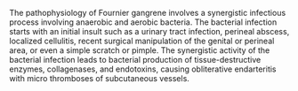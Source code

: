 The pathophysiology of Fournier gangrene involves a synergistic infectious process involving anaerobic and aerobic bacteria. The bacterial infection starts with an initial insult such as a urinary tract infection, perineal abscess, localized cellulitis, recent surgical manipulation of the genital or perineal area, or even a simple scratch or pimple. The synergistic activity of the bacterial infection leads to bacterial production of tissue-destructive enzymes, collagenases, and endotoxins, causing obliterative endarteritis with micro thromboses of subcutaneous vessels.